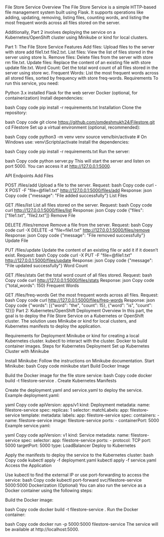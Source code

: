 File Store Service
Overview
The File Store Service is a simple HTTP-based file management system built using Flask. It supports operations like adding, updating, removing, listing files, counting words, and listing the most frequent words across all files stored on the server.

Additionally, Part 2 involves deploying the service on a Kubernetes/OpenShift cluster using Minikube or kind for local clusters.

Part 1: The File Store Service
Features
Add files: Upload files to the server with store add file1.txt file2.txt.
List files: View the list of files stored in the server using store ls.
Remove files: Delete files from the server with store rm file.txt.
Update files: Replace the content of an existing file with store update file.txt.
Word Count: Get the total word count of all files stored in the server using store wc.
Frequent Words: List the most frequent words across all stored files, sorted by frequency with store freq-words.
Requirements
To run this service, you need:

Python 3.x installed
Flask for the web server
Docker (optional, for containerization)
Install dependencies:

bash
Copy code
pip install -r requirements.txt
Installation
Clone the repository:

bash
Copy code
git clone https://github.com/omdeshmukh24/Filestore.git
cd Filestore
Set up a virtual environment (optional, recommended):

bash
Copy code
python3 -m venv venv
source venv/bin/activate  # On Windows use: venv\Scripts\activate
Install the dependencies:

bash
Copy code
pip install -r requirements.txt
Run the server:

bash
Copy code
python server.py
This will start the server and listen on port 5000. You can access it at http://127.0.0.1:5000.

API Endpoints
Add Files

POST /files/add
Upload a file to the server.
Request:
bash
Copy code
curl -X POST -F "file=@file1.txt" http://127.0.0.1:5000/files/add
Response:
json
Copy code
{"message": "File added successfully"}
List Files

GET /files/list
List all files stored on the server.
Request:
bash
Copy code
curl http://127.0.0.1:5000/files/list
Response:
json
Copy code
{"files": ["file1.txt", "file2.txt"]}
Remove File

DELETE /files/remove
Remove a file from the server.
Request:
bash
Copy code
curl -X DELETE -d "file=file1.txt" http://127.0.0.1:5000/files/remove
Response:
json
Copy code
{"message": "File removed successfully"}
Update File

PUT /files/update
Update the content of an existing file or add it if it doesn’t exist.
Request:
bash
Copy code
curl -X PUT -F "file=@file1.txt" http://127.0.0.1:5000/files/update
Response:
json
Copy code
{"message": "File updated successfully"}
Word Count

GET /files/stats
Get the total word count of all files stored.
Request:
bash
Copy code
curl http://127.0.0.1:5000/files/stats
Response:
json
Copy code
{"total_words": 150}
Frequent Words

GET /files/freq-words
Get the most frequent words across all files.
Request:
bash
Copy code
curl http://127.0.0.1:5000/files/freq-words
Response:
json
Copy code
{"words": [{"word": "the", "count": 15}, {"word": "is", "count": 12}]}
Part 2: Kubernetes/OpenShift Deployment
Overview
In this part, the goal is to deploy the File Store Service on a Kubernetes or OpenShift cluster. The solution uses Minikube or kind for local clusters, and Kubernetes manifests to deploy the application.

Requirements for Deployment
Minikube or kind for creating a local Kubernetes cluster.
kubectl to interact with the cluster.
Docker to build container images.
Steps for Kubernetes Deployment
Set up Kubernetes Cluster with Minikube

Install Minikube: Follow the instructions on Minikube documentation.
Start Minikube:
bash
Copy code
minikube start
Build Docker Image

Build the Docker image for the file store service:
bash
Copy code
docker build -t filestore-service .
Create Kubernetes Manifests

Create the deployment.yaml and service.yaml to deploy the service.
Example deployment.yaml:

yaml
Copy code
apiVersion: apps/v1
kind: Deployment
metadata:
  name: filestore-service
spec:
  replicas: 1
  selector:
    matchLabels:
      app: filestore-service
  template:
    metadata:
      labels:
        app: filestore-service
    spec:
      containers:
        - name: filestore-service
          image: filestore-service
          ports:
            - containerPort: 5000
Example service.yaml:

yaml
Copy code
apiVersion: v1
kind: Service
metadata:
  name: filestore-service
spec:
  selector:
    app: filestore-service
  ports:
    - protocol: TCP
      port: 5000
      targetPort: 5000
  type: LoadBalancer
Deploy to Kubernetes

Apply the manifests to deploy the service to the Kubernetes cluster:
bash
Copy code
kubectl apply -f deployment.yaml
kubectl apply -f service.yaml
Access the Application

Use kubectl to find the external IP or use port-forwarding to access the service:
bash
Copy code
kubectl port-forward svc/filestore-service 5000:5000
Dockerization (Optional)
You can also run the service as a Docker container using the following steps:

Build the Docker image:

bash
Copy code
docker build -t filestore-service .
Run the Docker container:

bash
Copy code
docker run -p 5000:5000 filestore-service
The service will be available at http://localhost:5000.

